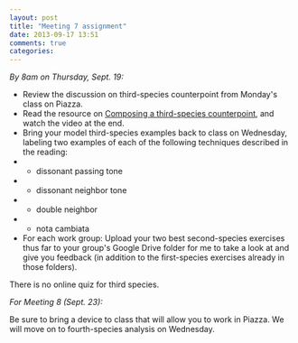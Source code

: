 ```yaml
---
layout: post
title: "Meeting 7 assignment"
date: 2013-09-17 13:51
comments: true
categories: 
---
```


*By 8am on Thursday, Sept. 19:*

- Review the discussion on third-species counterpoint from Monday's class on Piazza.  
- Read the resource on [Composing a third-species counterpoint](http://kris.shaffermusic.com/musicianship/thirdSpecies.html), and watch the video at the end.  
- Bring your model third-species examples back to class on Wednesday, labeling two examples of each of the following techniques described in the reading: 
- - dissonant passing tone  
- - dissonant neighbor tone  
- - double neighbor  
- - nota cambiata    
- For each work group: Upload your two best second-species exercises thus far to your group's Google Drive folder for me to take a look at and give you feedback (in addition to the first-species exercises already in those folders).

There is no online quiz for third species.

*For Meeting 8 (Sept. 23):*

Be sure to bring a device to class that will allow you to work in Piazza. We will move on to fourth-species analysis on Wednesday.